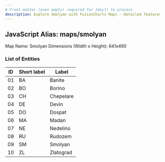 ```yaml
---
# Front matter (even empty) required for Jekyll to process
description: Explore Smolyan with FusionCharts Maps – Detailed features for seamless integration. Try now & enhance your data visualization today! 
---
```


## JavaScript Alias: maps/smolyan

Map Name: Smolyan
Dimensions (Width x Height): 641x490





### List of Entities

ID | Short label | Label
---|---|---|
01|BA|Banite
02|BO|Borino
03|CH|Chepelare
04|DE|Devin
05|DO|Dospat
06|MA|Madan
07|NE|Nedelino
08|RU|Rudozem
09|SM|Smolyan
10|ZL|Zlatograd

